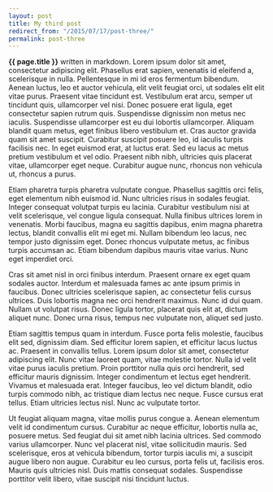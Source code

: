 ```yaml
---
layout: post
title: My third post
redirect_from: "/2015/07/17/post-three/"
permalink: post-three
---
```


**{{ page.title }}** written in markdown. Lorem ipsum dolor sit amet, consectetur adipiscing elit. Phasellus erat sapien, venenatis id eleifend a, scelerisque in nulla. Pellentesque in mi id eros fermentum bibendum. Aenean luctus, leo et auctor vehicula, elit velit feugiat orci, ut sodales elit elit vitae purus. Praesent vitae tincidunt est. Vestibulum erat arcu, semper ut tincidunt quis, ullamcorper vel nisi. Donec posuere erat ligula, eget consectetur sapien rutrum quis. Suspendisse dignissim non metus nec iaculis. Suspendisse ullamcorper est eu dui lobortis ullamcorper. Aliquam blandit quam metus, eget finibus libero vestibulum et. Cras auctor gravida quam sit amet suscipit. Curabitur suscipit posuere leo, id iaculis turpis facilisis nec. In eget euismod erat, at luctus erat. Sed eu lacus ac metus pretium vestibulum et vel odio. Praesent nibh nibh, ultricies quis placerat vitae, ullamcorper eget neque. Curabitur augue nunc, rhoncus non vehicula ut, rhoncus a purus.

Etiam pharetra turpis pharetra vulputate congue. Phasellus sagittis orci felis, eget elementum nibh euismod id. Nunc ultricies risus in sodales feugiat. Integer consequat volutpat turpis eu lacinia. Curabitur vestibulum nisi at velit scelerisque, vel congue ligula consequat. Nulla finibus ultrices lorem in venenatis. Morbi faucibus, magna eu sagittis dapibus, enim magna pharetra lectus, blandit convallis elit mi eget mi. Nullam bibendum leo lacus, nec tempor justo dignissim eget. Donec rhoncus vulputate metus, ac finibus turpis accumsan ac. Etiam bibendum dapibus mauris vitae varius. Nunc eget imperdiet orci.

Cras sit amet nisl in orci finibus interdum. Praesent ornare ex eget quam sodales auctor. Interdum et malesuada fames ac ante ipsum primis in faucibus. Donec ultricies scelerisque sapien, ac consectetur felis cursus ultrices. Duis lobortis magna nec orci hendrerit maximus. Nunc id dui quam. Nullam ut volutpat risus. Donec ligula tortor, placerat quis elit at, dictum aliquet nunc. Donec urna risus, tempus nec vulputate non, aliquet sed justo.

Etiam sagittis tempus quam in interdum. Fusce porta felis molestie, faucibus elit sed, dignissim diam. Sed efficitur lorem sapien, et efficitur lacus luctus ac. Praesent in convallis tellus. Lorem ipsum dolor sit amet, consectetur adipiscing elit. Nunc vitae laoreet quam, vitae molestie tortor. Nulla id velit vitae purus iaculis pretium. Proin porttitor nulla quis orci hendrerit, sed efficitur mauris dignissim. Integer condimentum et lectus eget hendrerit. Vivamus et malesuada erat. Integer faucibus, leo vel dictum blandit, odio turpis commodo nibh, ac tristique diam lectus nec neque. Fusce cursus erat tellus. Etiam ultricies lectus nisl. Nunc ac vulputate tortor.

Ut feugiat aliquam magna, vitae mollis purus congue a. Aenean elementum velit id condimentum cursus. Curabitur ac neque efficitur, lobortis nulla ac, posuere metus. Sed feugiat dui sit amet nibh lacinia ultrices. Sed commodo varius ullamcorper. Nunc vel placerat nisl, vitae sollicitudin mauris. Sed scelerisque, eros at vehicula bibendum, tortor turpis iaculis mi, a suscipit augue libero non augue. Curabitur eu leo cursus, porta felis ut, facilisis eros. Mauris quis ultricies nisl. Duis mattis consequat sodales. Suspendisse porttitor velit libero, vitae suscipit nisi tincidunt luctus.